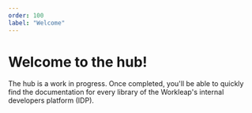 ```yaml
---
order: 100
label: "Welcome"
---
```


# Welcome to the hub!

The hub is a work in progress. Once completed, you'll be able to quickly find the documentation for every library of the Workleap's internal developers platform (IDP).
